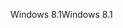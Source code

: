 <span data-ttu-id="1559c-101">Windows 8.1</span><span class="sxs-lookup"><span data-stu-id="1559c-101">Windows 8.1</span></span>